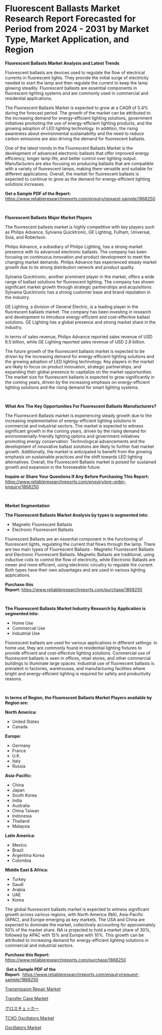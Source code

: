<p><h1>Fluorescent Ballasts Market Research Report Forecasted for Period from 2024 -  2031 by Market Type, Market Application, and Region</h1></p><p><strong>Fluorescent Ballasts Market Analysis and Latest Trends</strong></p>
<p><p>Fluorescent ballasts are devices used to regulate the flow of electrical currents in fluorescent lights. They provide the initial surge of electricity needed to start the lamp and then regulate the current to keep the lamp glowing steadily. Fluorescent ballasts are essential components in fluorescent lighting systems and are commonly used in commercial and residential applications.</p><p>The Fluorescent Ballasts Market is expected to grow at a CAGR of 5.4% during the forecast period. The growth of the market can be attributed to the increasing demand for energy-efficient lighting solutions, government initiatives promoting the use of energy-efficient lighting products, and the growing adoption of LED lighting technology. In addition, the rising awareness about environmental sustainability and the need to reduce carbon emissions are also driving the demand for fluorescent ballasts.</p><p>One of the latest trends in the Fluorescent Ballasts Market is the development of advanced electronic ballasts that offer improved energy efficiency, longer lamp life, and better control over lighting output. Manufacturers are also focusing on producing ballasts that are compatible with a variety of fluorescent lamps, making them versatile and suitable for different applications. Overall, the market for fluorescent ballasts is expected to continue to grow as the demand for energy-efficient lighting solutions increases.</p></p>
<p><strong>Get a Sample PDF of the Report:&nbsp;</strong> <a href="https://www.reliableresearchreports.com/enquiry/request-sample/1868250">https://www.reliableresearchreports.com/enquiry/request-sample/1868250</a></p>
<p>&nbsp;</p>
<p><strong>Fluorescent Ballasts Major Market Players</strong></p>
<p><p>The fluorescent ballasts market is highly competitive with key players such as Philips Advance, Sylvania Quicktronic, GE Lighting, Fulham, Universal, Sola, and Robertson. </p><p>Philips Advance, a subsidiary of Philips Lighting, has a strong market presence with its advanced electronic ballasts. The company has been focusing on continuous innovation and product development to meet the changing market demands. Philips Advance has experienced steady market growth due to its strong distribution network and product quality. </p><p>Sylvania Quicktronic, another prominent player in the market, offers a wide range of ballast solutions for fluorescent lighting. The company has shown significant market growth through strategic partnerships and acquisitions. Sylvania Quicktronic has a strong customer base and brand reputation in the industry.</p><p>GE Lighting, a division of General Electric, is a leading player in the fluorescent ballasts market. The company has been investing in research and development to introduce energy-efficient and cost-effective ballast solutions. GE Lighting has a global presence and strong market share in the industry.</p><p>In terms of sales revenue, Philips Advance reported sales revenue of USD 6.5 billion, while GE Lighting reported sales revenue of USD 2.8 billion. </p><p>The future growth of the fluorescent ballasts market is expected to be driven by the increasing demand for energy-efficient lighting solutions and the growing adoption of LED lighting technology. Key players in the market are likely to focus on product innovation, strategic partnerships, and expanding their global presence to capitalize on the market opportunities. The market size for fluorescent ballasts is expected to grow significantly in the coming years, driven by the increasing emphasis on energy-efficient lighting solutions and the rising demand for smart lighting systems.</p></p>
<p>&nbsp;</p>
<p><strong>What Are The Key Opportunities For Fluorescent Ballasts Manufacturers?</strong></p>
<p><p>The Fluorescent Ballasts market is experiencing steady growth due to the increasing implementation of energy-efficient lighting solutions in commercial and industrial sectors. The market is expected to witness significant growth in the coming years, driven by the rising demand for environmentally-friendly lighting options and government initiatives promoting energy conservation. Technological advancements and the development of innovative ballast solutions are likely to further fuel market growth. Additionally, the market is anticipated to benefit from the growing emphasis on sustainable practices and the shift towards LED lighting alternatives. Overall, the Fluorescent Ballasts market is poised for sustained growth and expansion in the foreseeable future.</p></p>
<p><strong>Inquire or Share Your Questions If Any Before Purchasing This Report:</strong> <a href="https://www.reliableresearchreports.com/enquiry/pre-order-enquiry/1868250">https://www.reliableresearchreports.com/enquiry/pre-order-enquiry/1868250</a></p>
<p>&nbsp;</p>
<p><strong>Market Segmentation</strong></p>
<p><strong>The Fluorescent Ballasts Market Analysis by types is segmented into:</strong></p>
<p><ul><li>Magnetic Fluorescent Ballasts</li><li>Electronic Fluorescent Ballasts</li></ul></p>
<p><p>Fluorescent Ballasts are an essential component in the functioning of fluorescent lights, regulating the current that flows through the lamp. There are two main types of Fluorescent Ballasts - Magnetic Fluorescent Ballasts and Electronic Fluorescent Ballasts. Magnetic Ballasts are traditional, using inductive coils to control the flow of electricity, while Electronic Ballasts are newer and more efficient, using electronic circuitry to regulate the current. Both types have their own advantages and are used in various lighting applications.</p></p>
<p><strong>Purchase this Report:&nbsp;</strong><a href="https://www.reliableresearchreports.com/purchase/1868250">https://www.reliableresearchreports.com/purchase/1868250</a></p>
<p>&nbsp;</p>
<p><strong>The Fluorescent Ballasts Market Industry Research by Application is segmented into:</strong></p>
<p><ul><li>Home Use</li><li>Commercial Use</li><li>Industrial Use</li></ul></p>
<p><p>Fluorescent ballasts are used for various applications in different settings. In home use, they are commonly found in residential lighting fixtures to provide efficient and cost-effective lighting solutions. Commercial use of fluorescent ballasts is seen in offices, retail stores, and other commercial buildings to illuminate large spaces. Industrial use of fluorescent ballasts is prevalent in factories, warehouses, and manufacturing facilities where bright and energy-efficient lighting is required for safety and productivity reasons.</p></p>
<p>&nbsp;</p>
<p><strong>In terms of Region, the Fluorescent Ballasts Market Players available by Region are:</strong></p>
<p>
    <p> <strong> North America: </strong>
        <ul>
            <li>United States</li>
            <li>Canada</li>
        </ul>
        </p> 
    <p> <strong> Europe: </strong>
        <ul>
            <li>Germany</li>
            <li>France</li>
            <li>U.K.</li>
            <li>Italy</li>
            <li>Russia</li>
        </ul>
        </p> 
    <p> <strong> Asia-Pacific: </strong>
        <ul>
            <li>China</li>
            <li>Japan</li>
            <li>South Korea</li>
            <li>India</li>
            <li>Australia</li>
            <li>China Taiwan</li>
            <li>Indonesia</li>
            <li>Thailand</li>
            <li>Malaysia</li>
        </ul>
        </p> 
    <p> <strong> Latin America: </strong>
        <ul>
            <li>Mexico</li>
            <li>Brazil</li>
            <li>Argentina Korea</li>
            <li>Colombia</li>
        </ul>
        </p> 
    <p> <strong> Middle East & Africa: </strong>
        <ul>
            <li>Turkey</li>
            <li>Saudi</li>
            <li>Arabia</li>
            <li>UAE</li>
            <li>Korea</li>
        </ul>
    </p>
    </p>
<p><p>The global fluorescent ballasts market is expected to witness significant growth across various regions, with North America (NA), Asia-Pacific (APAC), and Europe emerging as key markets. The USA and China are expected to dominate the market, collectively accounting for approximately 50% of the market share. NA is projected to hold a market share of 30%, followed by APAC with 15% and Europe with 10%. This growth can be attributed to increasing demand for energy-efficient lighting solutions in commercial and industrial sectors.</p></p>
<p><strong>Purchase this Report: </strong><a href="https://www.reliableresearchreports.com/purchase/1868250">https://www.reliableresearchreports.com/purchase/1868250</a></p>
<p>&nbsp;<strong>Get a Sample PDF of the Report:&nbsp;&nbsp;</strong><a href="https://www.reliableresearchreports.com/enquiry/request-sample/1868250">https://www.reliableresearchreports.com/enquiry/request-sample/1868250</a></p>
<p><strong></strong></p>
<p><p><a href="https://issuu.com/reportprime-2/docs/transmission-repair-market-size-2030.pptx">Transmission Repair Market</a></p><p><a href="https://issuu.com/reportprime-2/docs/transfer-case-market-size-2030.pptx">Transfer Case Market</a></p><p><a href="https://github.com/SantosDicki04/Market-Research-Report-List-1/blob/main/347235810528.md">グロスチェッカー</a></p><p><a href="https://github.com/cecuraprangm/Market-Research-Report-List-2/blob/main/tcxo-oscillators-market.md">TCXO Oscillators Market</a></p><p><a href="https://github.com/ChiragRP21/Market-Research-Report-List-3/blob/main/oscillators-market.md">Oscillators Market</a></p></p>
